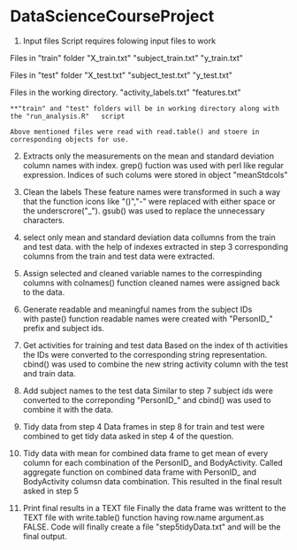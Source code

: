 DataScienceCourseProject
========================
1) Input files
Script requires folowing input files to work

 Files in "train" folder
	 "X_train.txt"
	 "subject_train.txt"
	 "y_train.txt"
	 
 Files in "test" folder
	 "X_test.txt"
	 "subject_test.txt"
	 "y_test.txt"
	 
 Files in the working directory.
	 "activity_labels.txt"
	 "features.txt"
	 
	**"train" and "test" folders will be in working directory along with the "run_analysis.R"	script
	
	Above mentioned files were read with read.table() and stoere in corresponding objects for use.
	
2) Extracts only the measurements on the mean and standard deviation column names with index.
	grep() fuction was used with perl like regular expression. Indices of such colums were stored in object "meanStdcols"
	
3) Clean the labels 
	These feature names were transformed in such a way that the function icons like "()","-" were replaced with either space or the underscrore("_"). 
	gsub() was used to replace the unnecessary characters.
	
4) select only mean and standard deviation data collumns from the train and test data.
	with the help of indexes extracted in step 3 corresponding columns from the train and test data were extracted.
	
5) Assign selected and cleaned variable names to the correspinding columns
	with colnames() function cleaned names were assigned back to the data.

6) Generate readable and meaningful names from the subject IDs  
	with paste() function readable names were created with "PersonID_" prefix and subject ids.

7) Get activities for training and test data 
	Based on the index of th activities the IDs were converted to the corresponding string representation. cbind() was used to combine the new string activity column with the test and train data.

8) Add subject names to the test data
	Similar to step 7 subject ids were converted to the correponding "PersonID_" and cbind() was used to combine it with the data.
	
9) Tidy data from step 4
	Data frames in step 8 for train and test were combined to get tidy data asked in step 4 of the question.

10) Tidy data with mean for combined data frame to get mean of every column for each combination of the PersonID_ and BodyActivity.
	Called aggregate function on combined data frame with PersonID_ and BodyActivity columsn data combination. This resulted in the final result asked in step 5
	
11) Print final results in a TEXT file
	Finally the data  frame was writtent to the TEXT file with write.table() function having row.name argument.as FALSE.
	Code will finally create a file "step5tidyData.txt" and will be the final output.
